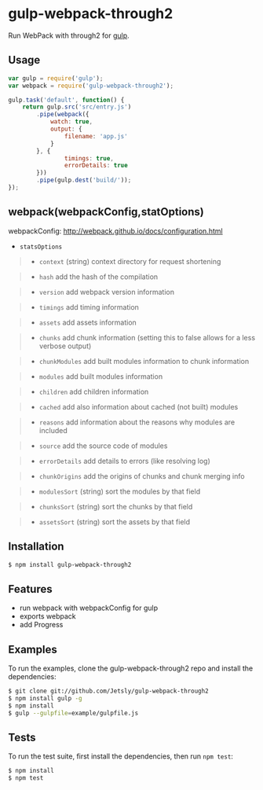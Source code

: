 # gulp-webpack-through2

  Run WebPack with through2 for [gulp](http://gulpjs.com/).

## Usage

```js
var gulp = require('gulp');
var webpack = require('gulp-webpack-through2');

gulp.task('default', function() {
    return gulp.src('src/entry.js')
        .pipe(webpack({
            watch: true,
            output: {
                filename: 'app.js'
            }
        }, {
                timings: true,
                errorDetails: true
        }))
        .pipe(gulp.dest('build/'));
});
```

## webpack(webpackConfig,statOptions)

 webpackConfig: http://webpack.github.io/docs/configuration.html

 *  `statsOptions`

  >* `context` (string) context directory for request shortening

  >* `hash` add the hash of the compilation

  >* `version` add webpack version information

  >* `timings` add timing information

  >* `assets` add assets information

  >* `chunks` add chunk information (setting this to false allows for a less verbose output)

  >* `chunkModules` add built modules information to chunk information

  >* `modules` add built modules information

  >* `children` add children information

  >* `cached` add also information about cached (not built) modules

  >* `reasons` add information about the reasons why modules are included

  >* `source` add the source code of modules

  >* `errorDetails` add details to errors (like resolving log)

  >* `chunkOrigins` add the origins of chunks and chunk merging info

  >* `modulesSort` (string) sort the modules by that field

  >* `chunksSort` (string) sort the chunks by that field

  >* `assetsSort` (string) sort the assets by that field

## Installation

```bash
$ npm install gulp-webpack-through2
```

## Features

  * run webpack with webpackConfig for gulp
  * exports webpack
  * add Progress 


## Examples

  To run the examples, clone the gulp-webpack-through2 repo and install the dependencies:

```bash
$ git clone git://github.com/Jetsly/gulp-webpack-through2
$ npm install gulp -g
$ npm install
$ gulp --gulpfile=example/gulpfile.js
```

## Tests

  To run the test suite, first install the dependencies, then run `npm test`:

```bash
$ npm install
$ npm test
```
